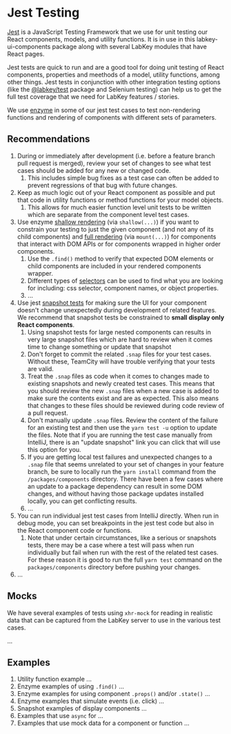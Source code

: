 # Jest Testing

[Jest](https://jestjs.io/docs/en/getting-started.html) is a JavaScript Testing Framework that we use for unit testing
our React components, models, and utility functions. It is in use in this labkey-ui-components package along with
several LabKey modules that have React pages.

Jest tests are quick to run and are a good tool for doing unit testing of React components, properties and meethods of
a model, utility functions, among other things. Jest tests in conjunction with other integration testing options (like
the [@labkey/test](https://github.com/LabKey/labkey-ui-components/tree/master/packages/test) package and Selenium
testing) can help us to get the full test coverage that we need for LabKey features / stories.

We use [enzyme](https://enzymejs.github.io/enzyme/) in some of our jest test cases to test non-rendering functions and
rendering of components with different sets of parameters.

## Recommendations
1. During or immediately after development (i.e. before a feature branch pull request is merged), review your set of
    changes to see what test cases should be added for any new or changed code.
    1. This includes simple bug fixes as a test case can often be added to prevent regressions of that bug with
    future changes.
1. Keep as much logic out of your React component as possible and put that code in utility functions or method functions
    for your model objects.
    1. This allows for much easier function level unit tests to be written which are separate
    from the component level test cases.
1. Use enzyme [shallow rendering](https://enzymejs.github.io/enzyme/docs/api/shallow.html) (via `shallow(...)`)
    if you want to constrain your testing to just the given component (and not any of its child components) and
    [full rendering](https://enzymejs.github.io/enzyme/docs/api/mount.html) (via `mount(...)`) for components that
    interact with DOM APIs or for components wrapped in higher order components.
    1. Use the `.find()` method to verify that expected DOM elements or child components are included in your rendered
        components wrapper.
    1. Different types of [selectors](https://enzymejs.github.io/enzyme/docs/api/selector.html) can be used to find what
        you are looking for including: css selector, component names, or object properties.
    1. ...
1. Use jest [snapshot tests](https://jestjs.io/docs/en/snapshot-testing) for making sure the UI for your component
    doesn't change unexpectedly during development of related features. We recommend that snapshot tests be constrained
    to **small display only React components**.
    1. Using snapshot tests for large nested components can results in very large snapshot files which are hard to
        review when it comes time to change something or update that snapshot
    1. Don't forget to commit the related `.snap` files for your test cases. Without these, TeamCity will have trouble
        verifying that your tests are valid.
    1. Treat the `.snap` files as code when it comes to changes made to existing snapshots and newly created test cases.
        This means that you should review the new `.snap` files when a new case is added to make sure the contents exist
        and are as expected. This also means that changes to these files should be reviewed during code review of a
        pull request.
    1. Don't manually update `.snap` files. Review the content of the failure for an existing test and then use the
        `yarn test -u` option to update the files. Note that if you are running the test case manually from IntelliJ,
        there is an "update snapshot" link you can click that will use this option for you.
    1. If you are getting local test failures and unexpected changes to a `.snap` file that seems unrelated to your set
        of changes in your feature branch, be sure to locally run the `yarn install` command from the
        `/packages/components` directory. There have been a few cases where an update to a package dependency can result
        in some DOM changes, and without having those package updates installed locally, you can get conflicting results.
    1. ...
1. You can run individual jest test cases from IntelliJ directly. When run in debug mode, you can set breakpoints in
    the jest test code but also in the React component code or functions.
    1. Note that under certain circumstances, like a serious or snapshots tests, there may be a case where a test will
        pass when run individually but fail when run with the rest of the related test cases. For these reason it is
        good to run the full `yarn test` command on the `packages/components` directory before pushing your changes.
1. ...

## Mocks
We have several examples of tests using `xhr-mock` for reading in realistic data that can be captured from the
LabKey server to use in the various test cases.

...

## Examples
1. Utility function example ...
1. Enzyme examples of using `.find()` ...
1. Enzyme examples for using component `.props()` and/or `.state()` ...
1. Enzyme examples that simulate events (i.e. click) ...
1. Snapshot examples of display components ...
1. Examples that use `async` for ...
1. Examples that use mock data for a component or function ...
